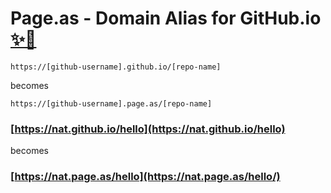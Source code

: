 # Page.as - Domain Alias for GitHub.io [✨🚀](https://✨🚀.to)

```
https://[github-username].github.io/[repo-name]
```
becomes 

```
https://[github-username].page.as/[repo-name]
```

### [https://nat.github.io/hello](https://nat.github.io/hello) 
becomes
### [https://nat.page.as/hello](https://nat.page.as/hello/)
